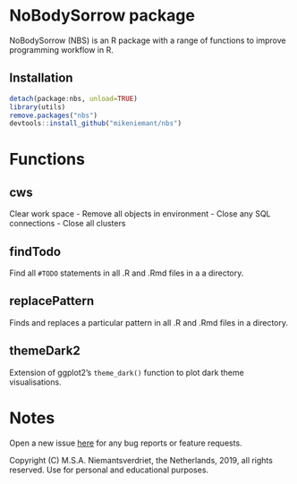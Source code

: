 
<!-- README.md is generated from README.Rmd. Please edit that file -->

# NoBodySorrow package

<!-- badges: start -->
<!-- badges: end -->

NoBodySorrow (NBS) is an R package with a range of functions to improve
programming workflow in R.

## Installation

``` r
detach(package:nbs, unload=TRUE)
library(utils)
remove.packages("nbs")
devtools::install_github("mikeniemant/nbs")
```

# Functions

## cws

Clear work space - Remove all objects in environment - Close any SQL
connections - Close all clusters

## findTodo

Find all `#TODO` statements in all .R and .Rmd files in a a directory.

## replacePattern

Finds and replaces a particular pattern in all .R and .Rmd files in a
directory.

## themeDark2

Extension of ggplot2’s `theme_dark()` function to plot dark theme
visualisations.

# Notes

Open a new issue [here](https://github.com/mikeniemant/nbs/issues) for
any bug reports or feature requests.

Copyright (C) M.S.A. Niemantsverdriet, the Netherlands, 2019, all rights
reserved. Use for personal and educational purposes.
